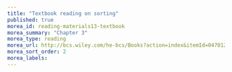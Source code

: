 ```yaml
---
title: "Textbook reading on sorting"
published: true
morea_id: reading-materials13-textbook
morea_summary: "Chapter 3"
morea_type: reading
morea_url: http://bcs.wiley.com/he-bcs/Books?action=index&itemId=0470128704&bcsId=5643
morea_sort_order: 2
morea_labels:
---
```

